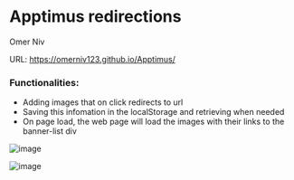 # Apptimus redirections

Omer Niv

URL:
https://omerniv123.github.io/Apptimus/

### Functionalities:
- Adding images that on click redirects to url
- Saving this infomation in the localStorage and retrieving when needed
- On page load, the web page will load the images with their links to the banner-list div

![image](https://user-images.githubusercontent.com/63054684/153612643-f69c627a-1288-4efa-a0a2-93c7d3ac3274.png)

![image](https://user-images.githubusercontent.com/63054684/153612750-26d72fff-d1c5-47ee-95f1-9f5a78f25062.png)

